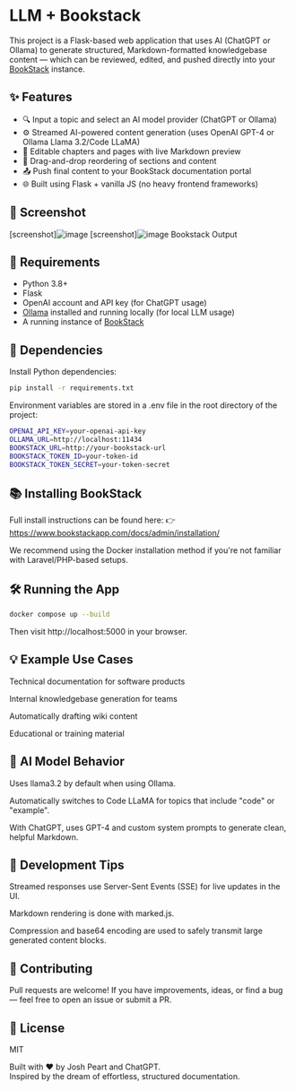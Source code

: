 # LLM + Bookstack

This project is a Flask-based web application that uses AI (ChatGPT or Ollama) to generate structured, Markdown-formatted knowledgebase content — which can be reviewed, edited, and pushed directly into your [BookStack](https://www.bookstackapp.com/) instance.

## ✨ Features

- 🔍 Input a topic and select an AI model provider (ChatGPT or Ollama)
- ⚙️ Streamed AI-powered content generation (uses OpenAI GPT-4 or Ollama Llama 3.2/Code LLaMA)
- 📝 Editable chapters and pages with live Markdown preview
- 📂 Drag-and-drop reordering of sections and content
- 📤 Push final content to your BookStack documentation portal
- 🌐 Built using Flask + vanilla JS (no heavy frontend frameworks)

## 📸 Screenshot

[screenshot]![image](https://github.com/user-attachments/assets/c3b4df90-7e34-4e49-b465-351dbae3fb8a)
[screenshot]![image](https://github.com/user-attachments/assets/ac221a66-e8b4-4df5-a0de-64cdacbef671)
Bookstack Output

## 🚀 Requirements

- Python 3.8+
- Flask
- OpenAI account and API key (for ChatGPT usage)
- [Ollama](https://ollama.com/) installed and running locally (for local LLM usage)
- A running instance of [BookStack](https://www.bookstackapp.com/)

## 🧰 Dependencies

Install Python dependencies:

```bash
pip install -r requirements.txt
```

Environment variables are stored in a .env file in the root directory of the project:

```bash
OPENAI_API_KEY=your-openai-api-key
OLLAMA_URL=http://localhost:11434
BOOKSTACK_URL=http://your-bookstack-url
BOOKSTACK_TOKEN_ID=your-token-id
BOOKSTACK_TOKEN_SECRET=your-token-secret
```

## 📚 Installing BookStack
Full install instructions can be found here:
👉 https://www.bookstackapp.com/docs/admin/installation/

We recommend using the Docker installation method if you're not familiar with Laravel/PHP-based setups.

## 🛠️ Running the App
```bash
docker compose up --build
```
Then visit http://localhost:5000 in your browser.

## 💡 Example Use Cases
Technical documentation for software products

Internal knowledgebase generation for teams

Automatically drafting wiki content

Educational or training material

## 🧠 AI Model Behavior
Uses llama3.2 by default when using Ollama.

Automatically switches to Code LLaMA for topics that include "code" or "example".

With ChatGPT, uses GPT-4 and custom system prompts to generate clean, helpful Markdown.

## 🧪 Development Tips
Streamed responses use Server-Sent Events (SSE) for live updates in the UI.

Markdown rendering is done with marked.js.

Compression and base64 encoding are used to safely transmit large generated content blocks.

## 🤝 Contributing
Pull requests are welcome! If you have improvements, ideas, or find a bug — feel free to open an issue or submit a PR.

## 📄 License
MIT

Built with ❤️ by Josh Peart and ChatGPT.  
Inspired by the dream of effortless, structured documentation.

